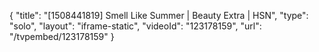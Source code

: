 {
    "title": "[1508441819] Smell Like Summer | Beauty Extra | HSN",
    "type": "solo",
    "layout": "iframe-static",
    "videoId": "123178159",
    "url": "\/tvpembed\/123178159"
}